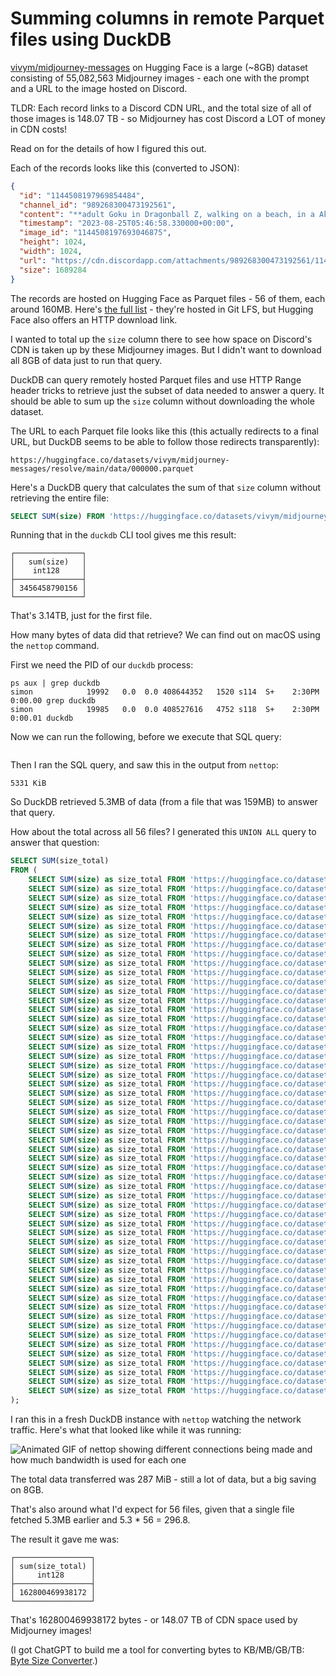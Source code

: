# Summing columns in remote Parquet files using DuckDB

[vivym/midjourney-messages](https://huggingface.co/datasets/vivym/midjourney-messages) on Hugging Face is a large (~8GB) dataset consisting of 55,082,563 Midjourney images - each one with the prompt and a URL to the image hosted on Discord.

TLDR: Each record links to a Discord CDN URL, and the total size of all of those images is 148.07 TB - so Midjourney has cost Discord a LOT of money in CDN costs!

Read on for the details of how I figured this out.

Each of the records looks like this (converted to JSON):

```json
{
  "id": "1144508197969854484",
  "channel_id": "989268300473192561",
  "content": "**adult Goku in Dragonball Z, walking on a beach, in a Akira Toriyama anime style** - Image #1 <@1016225582566101084>",
  "timestamp": "2023-08-25T05:46:58.330000+00:00",
  "image_id": "1144508197693046875",
  "height": 1024,
  "width": 1024,
  "url": "https://cdn.discordapp.com/attachments/989268300473192561/1144508197693046875/anaxagore54_adult_Goku_in_Dragonball_Z_walking_on_a_beach_in_a__987e6fd5-64a1-43f6-83dd-c58d2eb42948.png",
  "size": 1689284
}
```
The records are hosted on Hugging Face as Parquet files - 56 of them, each around 160MB. Here's [the full list](https://huggingface.co/datasets/vivym/midjourney-messages/tree/main/data) - they're hosted in Git LFS, but Hugging Face also offers an HTTP download link.

I wanted to total up the `size` column there to see how space on Discord's CDN is taken up by these Midjourney images. But I didn't want to download all 8GB of data just to run that query.

DuckDB can query remotely hosted Parquet files and use HTTP Range header tricks to retrieve just the subset of data needed to answer a query. It should be able to sum up the `size` column without downloading the whole dataset.

The URL to each Parquet file looks like this (this actually redirects to a final URL, but DuckDB seems to be able to follow those redirects transparently):

    https://huggingface.co/datasets/vivym/midjourney-messages/resolve/main/data/000000.parquet

Here's a DuckDB query that calculates the sum of that `size` column without retrieving the entire file:

```sql
SELECT SUM(size) FROM 'https://huggingface.co/datasets/vivym/midjourney-messages/resolve/main/data/000000.parquet';
```
Running that in the `duckdb` CLI tool gives me this result:

```
┌───────────────┐
│   sum(size)   │
│    int128     │
├───────────────┤
│ 3456458790156 │
└───────────────┘
```
That's 3.14TB, just for the first file.

How many bytes of data did that retrieve? We can find out on macOS using the `nettop` command.

First we need the PID of our `duckdb` process:

```
ps aux | grep duckdb
simon            19992   0.0  0.0 408644352   1520 s114  S+    2:30PM   0:00.00 grep duckdb
simon            19985   0.0  0.0 408527616   4752 s118  S+    2:30PM   0:00.01 duckdb
```
Now we can run the following, before we execute that SQL query:
```bash

```
Then I ran the SQL query, and saw this in the output from `nettop`:
```
5331 KiB
```
So DuckDB retrieved 5.3MB of data (from a file that was 159MB) to answer that query.

How about the total across all 56 files? I generated this `UNION ALL` query to answer that question:

```sql
SELECT SUM(size_total)
FROM (
    SELECT SUM(size) as size_total FROM 'https://huggingface.co/datasets/vivym/midjourney-messages/resolve/main/data/000000.parquet' UNION ALL
    SELECT SUM(size) as size_total FROM 'https://huggingface.co/datasets/vivym/midjourney-messages/resolve/main/data/000001.parquet' UNION ALL
    SELECT SUM(size) as size_total FROM 'https://huggingface.co/datasets/vivym/midjourney-messages/resolve/main/data/000002.parquet' UNION ALL
    SELECT SUM(size) as size_total FROM 'https://huggingface.co/datasets/vivym/midjourney-messages/resolve/main/data/000003.parquet' UNION ALL
    SELECT SUM(size) as size_total FROM 'https://huggingface.co/datasets/vivym/midjourney-messages/resolve/main/data/000004.parquet' UNION ALL
    SELECT SUM(size) as size_total FROM 'https://huggingface.co/datasets/vivym/midjourney-messages/resolve/main/data/000005.parquet' UNION ALL
    SELECT SUM(size) as size_total FROM 'https://huggingface.co/datasets/vivym/midjourney-messages/resolve/main/data/000006.parquet' UNION ALL
    SELECT SUM(size) as size_total FROM 'https://huggingface.co/datasets/vivym/midjourney-messages/resolve/main/data/000007.parquet' UNION ALL
    SELECT SUM(size) as size_total FROM 'https://huggingface.co/datasets/vivym/midjourney-messages/resolve/main/data/000008.parquet' UNION ALL
    SELECT SUM(size) as size_total FROM 'https://huggingface.co/datasets/vivym/midjourney-messages/resolve/main/data/000009.parquet' UNION ALL
    SELECT SUM(size) as size_total FROM 'https://huggingface.co/datasets/vivym/midjourney-messages/resolve/main/data/000010.parquet' UNION ALL
    SELECT SUM(size) as size_total FROM 'https://huggingface.co/datasets/vivym/midjourney-messages/resolve/main/data/000011.parquet' UNION ALL
    SELECT SUM(size) as size_total FROM 'https://huggingface.co/datasets/vivym/midjourney-messages/resolve/main/data/000012.parquet' UNION ALL
    SELECT SUM(size) as size_total FROM 'https://huggingface.co/datasets/vivym/midjourney-messages/resolve/main/data/000013.parquet' UNION ALL
    SELECT SUM(size) as size_total FROM 'https://huggingface.co/datasets/vivym/midjourney-messages/resolve/main/data/000014.parquet' UNION ALL
    SELECT SUM(size) as size_total FROM 'https://huggingface.co/datasets/vivym/midjourney-messages/resolve/main/data/000015.parquet' UNION ALL
    SELECT SUM(size) as size_total FROM 'https://huggingface.co/datasets/vivym/midjourney-messages/resolve/main/data/000016.parquet' UNION ALL
    SELECT SUM(size) as size_total FROM 'https://huggingface.co/datasets/vivym/midjourney-messages/resolve/main/data/000017.parquet' UNION ALL
    SELECT SUM(size) as size_total FROM 'https://huggingface.co/datasets/vivym/midjourney-messages/resolve/main/data/000018.parquet' UNION ALL
    SELECT SUM(size) as size_total FROM 'https://huggingface.co/datasets/vivym/midjourney-messages/resolve/main/data/000019.parquet' UNION ALL
    SELECT SUM(size) as size_total FROM 'https://huggingface.co/datasets/vivym/midjourney-messages/resolve/main/data/000020.parquet' UNION ALL
    SELECT SUM(size) as size_total FROM 'https://huggingface.co/datasets/vivym/midjourney-messages/resolve/main/data/000021.parquet' UNION ALL
    SELECT SUM(size) as size_total FROM 'https://huggingface.co/datasets/vivym/midjourney-messages/resolve/main/data/000022.parquet' UNION ALL
    SELECT SUM(size) as size_total FROM 'https://huggingface.co/datasets/vivym/midjourney-messages/resolve/main/data/000023.parquet' UNION ALL
    SELECT SUM(size) as size_total FROM 'https://huggingface.co/datasets/vivym/midjourney-messages/resolve/main/data/000024.parquet' UNION ALL
    SELECT SUM(size) as size_total FROM 'https://huggingface.co/datasets/vivym/midjourney-messages/resolve/main/data/000025.parquet' UNION ALL
    SELECT SUM(size) as size_total FROM 'https://huggingface.co/datasets/vivym/midjourney-messages/resolve/main/data/000026.parquet' UNION ALL
    SELECT SUM(size) as size_total FROM 'https://huggingface.co/datasets/vivym/midjourney-messages/resolve/main/data/000027.parquet' UNION ALL
    SELECT SUM(size) as size_total FROM 'https://huggingface.co/datasets/vivym/midjourney-messages/resolve/main/data/000028.parquet' UNION ALL
    SELECT SUM(size) as size_total FROM 'https://huggingface.co/datasets/vivym/midjourney-messages/resolve/main/data/000029.parquet' UNION ALL
    SELECT SUM(size) as size_total FROM 'https://huggingface.co/datasets/vivym/midjourney-messages/resolve/main/data/000030.parquet' UNION ALL
    SELECT SUM(size) as size_total FROM 'https://huggingface.co/datasets/vivym/midjourney-messages/resolve/main/data/000031.parquet' UNION ALL
    SELECT SUM(size) as size_total FROM 'https://huggingface.co/datasets/vivym/midjourney-messages/resolve/main/data/000032.parquet' UNION ALL
    SELECT SUM(size) as size_total FROM 'https://huggingface.co/datasets/vivym/midjourney-messages/resolve/main/data/000033.parquet' UNION ALL
    SELECT SUM(size) as size_total FROM 'https://huggingface.co/datasets/vivym/midjourney-messages/resolve/main/data/000034.parquet' UNION ALL
    SELECT SUM(size) as size_total FROM 'https://huggingface.co/datasets/vivym/midjourney-messages/resolve/main/data/000035.parquet' UNION ALL
    SELECT SUM(size) as size_total FROM 'https://huggingface.co/datasets/vivym/midjourney-messages/resolve/main/data/000036.parquet' UNION ALL
    SELECT SUM(size) as size_total FROM 'https://huggingface.co/datasets/vivym/midjourney-messages/resolve/main/data/000037.parquet' UNION ALL
    SELECT SUM(size) as size_total FROM 'https://huggingface.co/datasets/vivym/midjourney-messages/resolve/main/data/000038.parquet' UNION ALL
    SELECT SUM(size) as size_total FROM 'https://huggingface.co/datasets/vivym/midjourney-messages/resolve/main/data/000039.parquet' UNION ALL
    SELECT SUM(size) as size_total FROM 'https://huggingface.co/datasets/vivym/midjourney-messages/resolve/main/data/000040.parquet' UNION ALL
    SELECT SUM(size) as size_total FROM 'https://huggingface.co/datasets/vivym/midjourney-messages/resolve/main/data/000041.parquet' UNION ALL
    SELECT SUM(size) as size_total FROM 'https://huggingface.co/datasets/vivym/midjourney-messages/resolve/main/data/000042.parquet' UNION ALL
    SELECT SUM(size) as size_total FROM 'https://huggingface.co/datasets/vivym/midjourney-messages/resolve/main/data/000043.parquet' UNION ALL
    SELECT SUM(size) as size_total FROM 'https://huggingface.co/datasets/vivym/midjourney-messages/resolve/main/data/000044.parquet' UNION ALL
    SELECT SUM(size) as size_total FROM 'https://huggingface.co/datasets/vivym/midjourney-messages/resolve/main/data/000045.parquet' UNION ALL
    SELECT SUM(size) as size_total FROM 'https://huggingface.co/datasets/vivym/midjourney-messages/resolve/main/data/000046.parquet' UNION ALL
    SELECT SUM(size) as size_total FROM 'https://huggingface.co/datasets/vivym/midjourney-messages/resolve/main/data/000047.parquet' UNION ALL
    SELECT SUM(size) as size_total FROM 'https://huggingface.co/datasets/vivym/midjourney-messages/resolve/main/data/000048.parquet' UNION ALL
    SELECT SUM(size) as size_total FROM 'https://huggingface.co/datasets/vivym/midjourney-messages/resolve/main/data/000049.parquet' UNION ALL
    SELECT SUM(size) as size_total FROM 'https://huggingface.co/datasets/vivym/midjourney-messages/resolve/main/data/000050.parquet' UNION ALL
    SELECT SUM(size) as size_total FROM 'https://huggingface.co/datasets/vivym/midjourney-messages/resolve/main/data/000051.parquet' UNION ALL
    SELECT SUM(size) as size_total FROM 'https://huggingface.co/datasets/vivym/midjourney-messages/resolve/main/data/000052.parquet' UNION ALL
    SELECT SUM(size) as size_total FROM 'https://huggingface.co/datasets/vivym/midjourney-messages/resolve/main/data/000053.parquet' UNION ALL
    SELECT SUM(size) as size_total FROM 'https://huggingface.co/datasets/vivym/midjourney-messages/resolve/main/data/000054.parquet' UNION ALL
    SELECT SUM(size) as size_total FROM 'https://huggingface.co/datasets/vivym/midjourney-messages/resolve/main/data/000055.parquet'
);
```
I ran this in a fresh DuckDB instance with `nettop` watching the network traffic. Here's what that looked like while it was running:

![Animated GIF of nettop showing different connections being made and how much bandwidth is used for each one](https://github.com/simonw/til/assets/9599/6e7f1e07-4d76-43d7-a2b7-81daba8c99ca)

The total data transferred was 287 MiB - still a lot of data, but a big saving on 8GB.

That's also around what I'd expect for 56 files, given that a single file fetched 5.3MB earlier and 5.3 * 56 = 296.8.

The result it gave me was:
```
┌─────────────────┐
│ sum(size_total) │
│     int128      │
├─────────────────┤
│ 162800469938172 │
└─────────────────┘
```
That's 162800469938172 bytes - or 148.07 TB of CDN space used by Midjourney images!

(I got ChatGPT to build me a tool for converting bytes to KB/MB/GB/TB: [Byte Size Converter](https://til.simonwillison.net/tools/byte-size-converter).)
